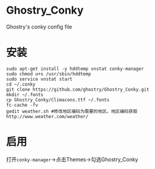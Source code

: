# Ghostry_Conky
Ghostry's conky config file

# 安装

    sudo apt-get install -y hddtemp vnstat conky-manager
    sudo chmod u+s /usr/sbin/hddtemp
    sudo service vnstat start
    cd ~/.conky
    git clone https://github.com/ghostry/Ghostry_Conky.git
    mkdir ~/.fonts
    cp Ghostry_Conky/Climacons.ttf ~/.fonts
    fc-cache -fv
    gedit weather.sh #修改地区编码为需要的地区。地区编码获取http://www.weather.com/weather/

# 启用
打开`conky-manager`->点击Themes->勾选Ghostry_Conky

